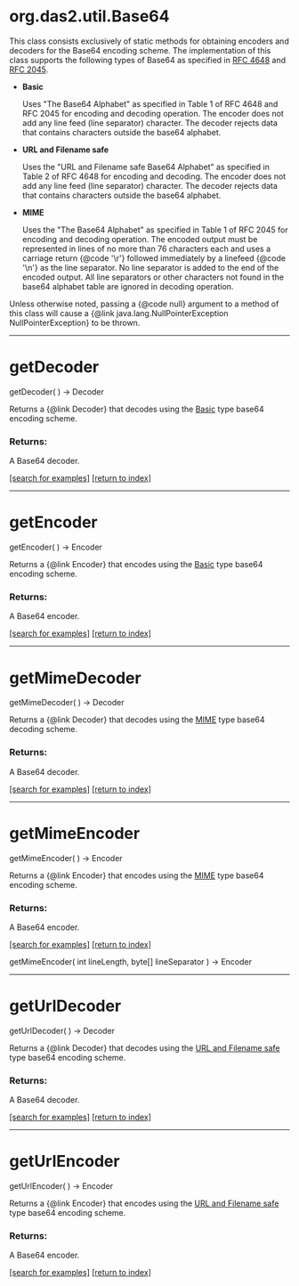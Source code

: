 # org.das2.util.Base64

This class consists exclusively of static methods for obtaining
 encoders and decoders for the Base64 encoding scheme. The
 implementation of this class supports the following types of Base64
 as specified in
 <a href="http://www.ietf.org/rfc/rfc4648.txt">RFC 4648</a> and
 <a href="http://www.ietf.org/rfc/rfc2045.txt">RFC 2045</a>.

 <ul>
 <li><a name="basic"><b>Basic</b></a>
 <p> Uses "The Base64 Alphabet" as specified in Table 1 of
     RFC 4648 and RFC 2045 for encoding and decoding operation.
     The encoder does not add any line feed (line separator)
     character. The decoder rejects data that contains characters
     outside the base64 alphabet.</p></li>

 <li><a name="url"><b>URL and Filename safe</b></a>
 <p> Uses the "URL and Filename safe Base64 Alphabet" as specified
     in Table 2 of RFC 4648 for encoding and decoding. The
     encoder does not add any line feed (line separator) character.
     The decoder rejects data that contains characters outside the
     base64 alphabet.</p></li>

 <li><a name="mime"><b>MIME</b></a>
 <p> Uses the "The Base64 Alphabet" as specified in Table 1 of
     RFC 2045 for encoding and decoding operation. The encoded output
     must be represented in lines of no more than 76 characters each
     and uses a carriage return {@code '\r'} followed immediately by
     a linefeed {@code '\n'} as the line separator. No line separator
     is added to the end of the encoded output. All line separators
     or other characters not found in the base64 alphabet table are
     ignored in decoding operation.</p></li>
 </ul>

 <p> Unless otherwise noted, passing a {@code null} argument to a
 method of this class will cause a {@link java.lang.NullPointerException
 NullPointerException} to be thrown.

***
<a name="getDecoder"></a>
# getDecoder
getDecoder(  ) &rarr; Decoder

Returns a {@link Decoder} that decodes using the
 <a href="#basic">Basic</a> type base64 encoding scheme.

### Returns:
A Base64 decoder.

<a href="https://github.com/autoplot/dev/search?q=getDecoder&unscoped_q=getDecoder">[search for examples]</a>
<a href="https://github.com/autoplot/documentation/blob/master/javadoc/index-all.md">[return to index]</a>

***
<a name="getEncoder"></a>
# getEncoder
getEncoder(  ) &rarr; Encoder

Returns a {@link Encoder} that encodes using the
 <a href="#basic">Basic</a> type base64 encoding scheme.

### Returns:
A Base64 encoder.

<a href="https://github.com/autoplot/dev/search?q=getEncoder&unscoped_q=getEncoder">[search for examples]</a>
<a href="https://github.com/autoplot/documentation/blob/master/javadoc/index-all.md">[return to index]</a>

***
<a name="getMimeDecoder"></a>
# getMimeDecoder
getMimeDecoder(  ) &rarr; Decoder

Returns a {@link Decoder} that decodes using the
 <a href="#mime">MIME</a> type base64 decoding scheme.

### Returns:
A Base64 decoder.

<a href="https://github.com/autoplot/dev/search?q=getMimeDecoder&unscoped_q=getMimeDecoder">[search for examples]</a>
<a href="https://github.com/autoplot/documentation/blob/master/javadoc/index-all.md">[return to index]</a>

***
<a name="getMimeEncoder"></a>
# getMimeEncoder
getMimeEncoder(  ) &rarr; Encoder

Returns a {@link Encoder} that encodes using the
 <a href="#mime">MIME</a> type base64 encoding scheme.

### Returns:
A Base64 encoder.

<a href="https://github.com/autoplot/dev/search?q=getMimeEncoder&unscoped_q=getMimeEncoder">[search for examples]</a>
<a href="https://github.com/autoplot/documentation/blob/master/javadoc/index-all.md">[return to index]</a>

getMimeEncoder( int lineLength, byte[] lineSeparator ) &rarr; Encoder<br>
***
<a name="getUrlDecoder"></a>
# getUrlDecoder
getUrlDecoder(  ) &rarr; Decoder

Returns a {@link Decoder} that decodes using the
 <a href="#url">URL and Filename safe</a> type base64
 encoding scheme.

### Returns:
A Base64 decoder.

<a href="https://github.com/autoplot/dev/search?q=getUrlDecoder&unscoped_q=getUrlDecoder">[search for examples]</a>
<a href="https://github.com/autoplot/documentation/blob/master/javadoc/index-all.md">[return to index]</a>

***
<a name="getUrlEncoder"></a>
# getUrlEncoder
getUrlEncoder(  ) &rarr; Encoder

Returns a {@link Encoder} that encodes using the
 <a href="#url">URL and Filename safe</a> type base64
 encoding scheme.

### Returns:
A Base64 encoder.

<a href="https://github.com/autoplot/dev/search?q=getUrlEncoder&unscoped_q=getUrlEncoder">[search for examples]</a>
<a href="https://github.com/autoplot/documentation/blob/master/javadoc/index-all.md">[return to index]</a>

